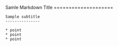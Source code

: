 Samle Markdown Title
    ====================

    Sample subtitle
    ---------------

    * point
    * point
    * point